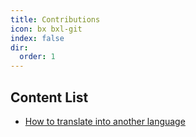 ```yaml
---
title: Contributions
icon: bx bxl-git
index: false
dir:
  order: 1
---
```


## Content List

- [How to translate into another language](../contributions/translate.md)
